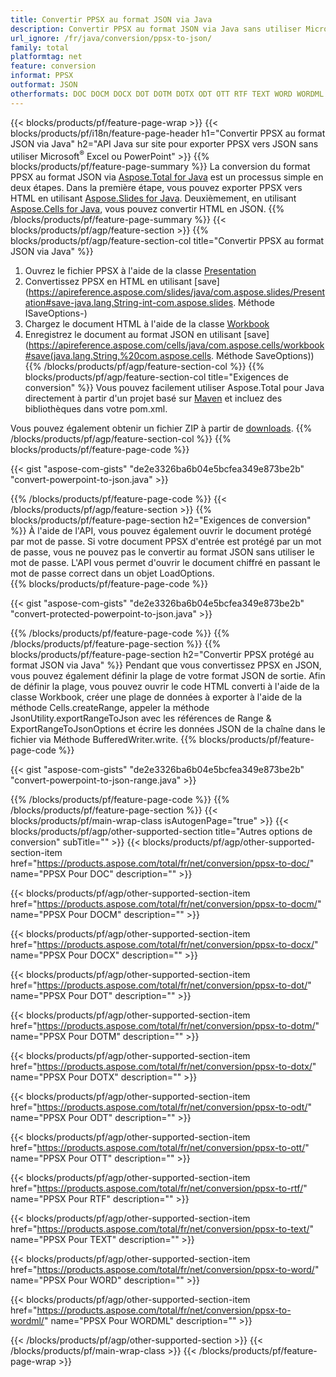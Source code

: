 ```yaml
---
title: Convertir PPSX au format JSON via Java
description: Convertir PPSX au format JSON via Java sans utiliser Microsoft Excel ou PowerPoint
url_ignore: /fr/java/conversion/ppsx-to-json/
family: total
platformtag: net
feature: conversion
informat: PPSX
outformat: JSON
otherformats: DOC DOCM DOCX DOT DOTM DOTX ODT OTT RTF TEXT WORD WORDML
---
```

{{< blocks/products/pf/feature-page-wrap >}}
{{< blocks/products/pf/i18n/feature-page-header h1="Convertir PPSX au format JSON via Java" h2="API Java sur site pour exporter PPSX vers JSON sans utiliser Microsoft<sup>&reg;</sup> Excel ou PowerPoint" >}}
{{% blocks/products/pf/feature-page-summary %}}
La conversion du format PPSX au format JSON via [Aspose.Total for Java](https://products.aspose.com/total/java/) est un processus simple en deux étapes. Dans la première étape, vous pouvez exporter PPSX vers HTML en utilisant [Aspose.Slides for Java](https://products.aspose.com/slides/java/). Deuxièmement, en utilisant [Aspose.Cells for Java](https://products.aspose.com/cells/java/), vous pouvez convertir HTML en JSON.
{{% /blocks/products/pf/feature-page-summary  %}}
{{< blocks/products/pf/agp/feature-section >}}
{{% blocks/products/pf/agp/feature-section-col title="Convertir PPSX au format JSON via Java" %}}
1. Ouvrez le fichier PPSX à l'aide de la classe [Presentation](https://apireference.aspose.com/slides/java/com.aspose.slides/Presentation)
2. Convertissez PPSX en HTML en utilisant [save](https://apireference.aspose.com/slides/java/com.aspose.slides/Presentation#save-java.lang.String-int-com.aspose.slides. Méthode ISaveOptions-)
3. Chargez le document HTML à l'aide de la classe [Workbook](https://apireference.aspose.com/cells/java/com.aspose.cells/Workbook)
4. Enregistrez le document au format JSON en utilisant [save](https://apireference.aspose.com/cells/java/com.aspose.cells/workbook#save(java.lang.String,%20com.aspose.cells. Méthode SaveOptions))
{{% /blocks/products/pf/agp/feature-section-col %}}
{{% blocks/products/pf/agp/feature-section-col title="Exigences de conversion" %}}
Vous pouvez facilement utiliser Aspose.Total pour Java directement à partir d'un projet basé sur [Maven](https://repository.aspose.com/webapp/#/artifacts/browse/tree/General/repo/com/aspose/aspose-total) et incluez des bibliothèques dans votre pom.xml.

Vous pouvez également obtenir un fichier ZIP à partir de [downloads](https://downloads.aspose.com/total/java).
{{% /blocks/products/pf/agp/feature-section-col %}}
{{% blocks/products/pf/feature-page-code %}}

{{< gist "aspose-com-gists" "de2e3326ba6b04e5bcfea349e873be2b" "convert-powerpoint-to-json.java" >}}


{{% /blocks/products/pf/feature-page-code %}}
{{< /blocks/products/pf/agp/feature-section >}}
{{% blocks/products/pf/feature-page-section  h2="Exigences de conversion" %}}
À l'aide de l'API, vous pouvez également ouvrir le document protégé par mot de passe. Si votre document PPSX d'entrée est protégé par un mot de passe, vous ne pouvez pas le convertir au format JSON sans utiliser le mot de passe. L'API vous permet d'ouvrir le document chiffré en passant le mot de passe correct dans un objet LoadOptions.  
{{% blocks/products/pf/feature-page-code %}}

{{< gist "aspose-com-gists" "de2e3326ba6b04e5bcfea349e873be2b" "convert-protected-powerpoint-to-json.java" >}}

{{% /blocks/products/pf/feature-page-code  %}}
{{% /blocks/products/pf/feature-page-section %}}
{{% blocks/products/pf/feature-page-section  h2="Convertir PPSX protégé au format JSON via Java" %}}
Pendant que vous convertissez PPSX en JSON, vous pouvez également définir la plage de votre format JSON de sortie. Afin de définir la plage, vous pouvez ouvrir le code HTML converti à l'aide de la classe Workbook, créer une plage de données à exporter à l'aide de la méthode Cells.createRange, appeler la méthode JsonUtility.exportRangeToJson avec les références de Range & ExportRangeToJsonOptions et écrire les données JSON de la chaîne dans le fichier via Méthode BufferedWriter.write. 
{{% blocks/products/pf/feature-page-code %}}

{{< gist "aspose-com-gists" "de2e3326ba6b04e5bcfea349e873be2b" "convert-powerpoint-to-json-range.java" >}}

{{% /blocks/products/pf/feature-page-code  %}}
{{% /blocks/products/pf/feature-page-section %}}
{{< blocks/products/pf/main-wrap-class isAutogenPage="true" >}}
{{< blocks/products/pf/agp/other-supported-section title="Autres options de conversion" subTitle="" >}}
{{< blocks/products/pf/agp/other-supported-section-item href="https://products.aspose.com/total/fr/net/conversion/ppsx-to-doc/" name="PPSX Pour DOC" description="" >}}

{{< blocks/products/pf/agp/other-supported-section-item href="https://products.aspose.com/total/fr/net/conversion/ppsx-to-docm/" name="PPSX Pour DOCM" description="" >}}

{{< blocks/products/pf/agp/other-supported-section-item href="https://products.aspose.com/total/fr/net/conversion/ppsx-to-docx/" name="PPSX Pour DOCX" description="" >}}

{{< blocks/products/pf/agp/other-supported-section-item href="https://products.aspose.com/total/fr/net/conversion/ppsx-to-dot/" name="PPSX Pour DOT" description="" >}}

{{< blocks/products/pf/agp/other-supported-section-item href="https://products.aspose.com/total/fr/net/conversion/ppsx-to-dotm/" name="PPSX Pour DOTM" description="" >}}

{{< blocks/products/pf/agp/other-supported-section-item href="https://products.aspose.com/total/fr/net/conversion/ppsx-to-dotx/" name="PPSX Pour DOTX" description="" >}}

{{< blocks/products/pf/agp/other-supported-section-item href="https://products.aspose.com/total/fr/net/conversion/ppsx-to-odt/" name="PPSX Pour ODT" description="" >}}

{{< blocks/products/pf/agp/other-supported-section-item href="https://products.aspose.com/total/fr/net/conversion/ppsx-to-ott/" name="PPSX Pour OTT" description="" >}}

{{< blocks/products/pf/agp/other-supported-section-item href="https://products.aspose.com/total/fr/net/conversion/ppsx-to-rtf/" name="PPSX Pour RTF" description="" >}}

{{< blocks/products/pf/agp/other-supported-section-item href="https://products.aspose.com/total/fr/net/conversion/ppsx-to-text/" name="PPSX Pour TEXT" description="" >}}

{{< blocks/products/pf/agp/other-supported-section-item href="https://products.aspose.com/total/fr/net/conversion/ppsx-to-word/" name="PPSX Pour WORD" description="" >}}

{{< blocks/products/pf/agp/other-supported-section-item href="https://products.aspose.com/total/fr/net/conversion/ppsx-to-wordml/" name="PPSX Pour WORDML" description="" >}}


{{< /blocks/products/pf/agp/other-supported-section >}}
{{< /blocks/products/pf/main-wrap-class >}}
{{< /blocks/products/pf/feature-page-wrap >}}